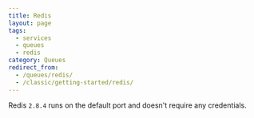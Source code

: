 ```yaml
---
title: Redis
layout: page
tags:
  - services
  - queues
  - redis
category: Queues
redirect_from:
  - /queues/redis/
  - /classic/getting-started/redis/
---
```

Redis `2.8.4` runs on the default port and doesn't require any credentials.
